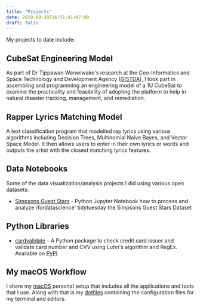 ```yaml
---
title: "Projects"
date: 2019-09-20T16:51:41+07:00
draft: false
---
```


My projects to date include:

## CubeSat Engineering Model

As part of Dr Tippawan Wanwiwake's research at the Geo-Informatics and Space Technology and Development Agency ([GISTDA](https://gistda.or.th/main/en)), I took part in assembling and programming an engineering model of a 1U CubeSat to examine the practicality and feasibility of adopting the platform to help in natural disaster tracking, management, and remediation.

## Rapper Lyrics Matching Model

A text classification program that modelled rap lyrics using various algorithms including Decision Trees, Multinomial Naive Bayes, and Vector Space Model. It then allows users to enter in their own lyrics or words and outputs the artist with the closest matching lyrics features.

## Data Notebooks

Some of the data visualization/analysis projects I did using various open datasets:
- [Simpsons Guest Stars](https://github.com/tansawit/data-visualization/blob/master/simpsons-guest/simpons_star.ipynb) - Python Jupyter Notebook how to process and analyze rfordatascience' tidytuesday the Simpsons Guest Stars Dataset

## Python Libraries

- [cardvalidate](https://github.com/tansawit/cardvalidate) - A Python package to check credit card issuer and validate card number and CVV using Luhn's algorithm and RegEx. Available on [PyPI](https://pypi.org/project/cardvalidate/)

## My macOS Workflow

I share my [macOS](https://github.com/tansawit/my-mac-setup) personal setup that includes all the applications and tools that I use. Along with that is my [dotfiles](https://github.com/tansawit/dotfiles) containing the configuration files for my terminal and editors.


